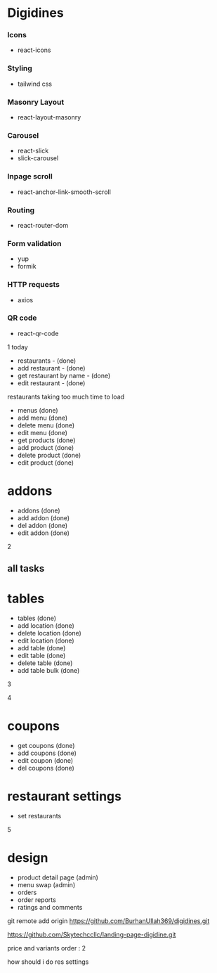 # Digidines

### Icons
- react-icons

### Styling
- tailwind css

### Masonry Layout 
- react-layout-masonry

### Carousel
- react-slick
- slick-carousel

### Inpage scroll
- react-anchor-link-smooth-scroll

### Routing
- react-router-dom

### Form validation
- yup
- formik

### HTTP requests
- axios

### QR code 
- react-qr-code

    
1
today
- restaurants - (done)
- add restaurant - (done)
- get restaurant by name - (done)
- edit restaurant - (done)

restaurants taking too much time to load

- menus (done)
- add menu (done)
- delete menu (done)
- edit menu (done)
- get products (done)
- add product (done)
- delete product (done)
- edit product (done)

# addons
- addons (done)
- add addon (done)
- del addon (done)
- edit addon (done)

2
## all tasks
# tables
- tables (done)
- add location (done)
- delete location (done)
- edit location (done)
- add table (done)
- edit table (done)
- delete table (done)
- add table bulk (done)

3

4
# coupons
- get coupons (done)
- add coupons (done)
- edit coupon (done)
- del coupons (done)


# restaurant settings
- set restaurants 

5
# design
- product detail page (admin)
- menu swap (admin)
- orders
- order reports
- ratings and comments


git remote add origin https://github.com/BurhanUllah369/digidines.git

https://github.com/Skytechccllc/landing-page-digidine.git


price and variants
order : 2

how should i do res settings